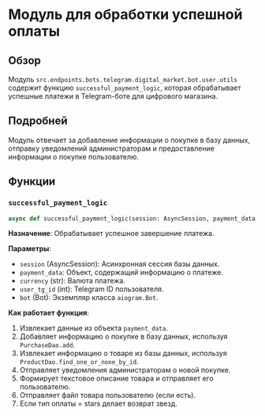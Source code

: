 # Модуль для обработки успешной оплаты

## Обзор

Модуль `src.endpoints.bots.telegram.digital_market.bot.user.utils` содержит функцию `successful_payment_logic`, которая обрабатывает успешные платежи в Telegram-боте для цифрового магазина.

## Подробней

Модуль отвечает за добавление информации о покупке в базу данных, отправку уведомлений администраторам и предоставление информации о покупке пользователю.

## Функции

### `successful_payment_logic`

```python
async def successful_payment_logic(session: AsyncSession, payment_data, currency, user_tg_id, bot: Bot):
```

**Назначение**: Обрабатывает успешное завершение платежа.

**Параметры**:

*   `session` (AsyncSession): Асинхронная сессия базы данных.
*   `payment_data`: Объект, содержащий информацию о платеже.
*   `currency` (str): Валюта платежа.
*   `user_tg_id` (int): Telegram ID пользователя.
*   `bot` (Bot): Экземпляр класса `aiogram.Bot`.

**Как работает функция**:

1.  Извлекает данные из объекта `payment_data`.
2.  Добавляет информацию о покупке в базу данных, используя `PurchaseDao.add`.
3.  Извлекает информацию о товаре из базы данных, используя `ProductDao.find_one_or_none_by_id`.
4.  Отправляет уведомления администраторам о новой покупке.
5.  Формирует текстовое описание товара и отправляет его пользователю.
6.  Отправляет файл товара пользователю (если есть).
7.   Если тип оплаты = stars делает возврат звезд.